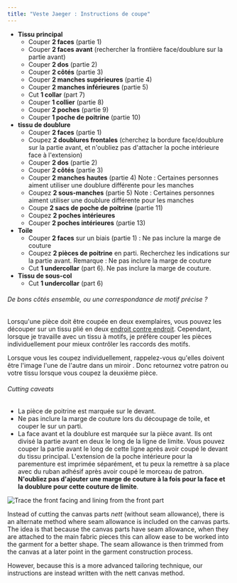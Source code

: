 ```yaml
---
title: "Veste Jaeger : Instructions de coupe"
---
```


- **Tissu principal**
  - Couper **2 faces** (partie 1)
  - Couper **2 faces avant** (rechercher la frontière face/doublure sur la partie avant)
  - Couper **2 dos** (partie 2)
  - Couper **2 côtés** (partie 3)
  - Couper **2 manches supérieures** (partie 4)
  - Couper **2 manches inférieures** (partie 5)
  - Cut **1 collar** (part 7)
  - Couper **1 collier** (partie 8)
  - Couper **2 poches** (partie 9)
  - Couper **1 poche de poitrine** (partie 10)
- **tissu de doublure**
  - Couper **2 faces** (partie 1)
  - Coupez **2 doublures frontales** (cherchez la bordure face/doublure sur la partie avant, et n'oubliez pas d'attacher la poche intérieure face à l'extension)
  - Couper **2 dos** (partie 2)
  - Couper **2 côtés** (partie 3)
  - Couper **2 manches hautes** (partie 4) Note : Certaines personnes aiment utiliser une doublure différente pour les manches
  - Coupez **2 sous-manches** (partie 5) Note : Certaines personnes aiment utiliser une doublure différente pour les manches
  - Coupe **2 sacs de poche de poitrine** (partie 11)
  - Coupez **2 poches intérieures**
  - Couper **2 poches intérieures** (partie 13)
- **Toile**
  - Couper **2 faces** sur un biais (partie 1) : Ne pas inclure la marge de couture
  - Coupez **2 pièces de poitrine** en parti. Recherchez les indications sur la partie avant. Remarque : Ne pas inclure la marge de couture
  - Cut **1 undercollar** (part 6). Ne pas inclure la marge de couture.
- **Tissu de sous-col**
  - Cut **1 undercollar** (part 6)

<Note>

###### De bons côtés ensemble, ou une correspondance de motif précise ?

Lorsqu'une pièce doit être coupée en deux exemplaires, vous pouvez les découper sur un tissu plié en deux [endroit contre endroit](/docs/sewing/good-sides-together).
Cependant, lorsque je travaille avec un tissu à motifs, je préfère couper les pièces individuellement pour mieux contrôler les raccords des motifs.

Lorsque vous les coupez individuellement, rappelez-vous qu'elles doivent être l'image l'une de l'autre dans un miroir . Donc retournez votre patron ou votre tissu lorsque vous coupez la deuxième pièce.

</Note>

<Warning>

###### Cutting caveats

- La pièce de poitrine est marquée sur le devant.
- Ne pas inclure la marge de couture lors du découpage de toile, et couper le sur un parti.
- La face avant et la doublure est marquée sur la pièce avant. Ils ont divisé la partie avant en deux le long de la ligne de limite. Vous pouvez couper la partie avant le long de cette ligne après avoir coupé le devant du tissu principal. L'extension de la poche intérieure pour la parementure est imprimée séparément, et tu peux la remettre à sa place avec du ruban adhésif après avoir coupé le morceau de patron. **N'oubliez pas d'ajouter une marge de couture à la fois pour la face et la doublure pour cette couture de limite**.

![Trace the front facing and lining from the front part](cuttingCaveat.svg)

</Warning>

<Comment by="Benjamin F.">

Instead of cutting the canvas parts _nett_ (without seam allowance),
there is an alternate
method where seam allowance is included on the canvas parts.
The idea is that because the canvas parts have seam allowance,
when they are attached to the main fabric pieces this can allow
ease to be worked into the garment for a better shape.
The seam allowance is then trimmed from the canvas at a later point
in the garment construction process.

However, because this is a more advanced tailoring technique,
our instructions are instead written with the nett canvas method.

</Comment>
